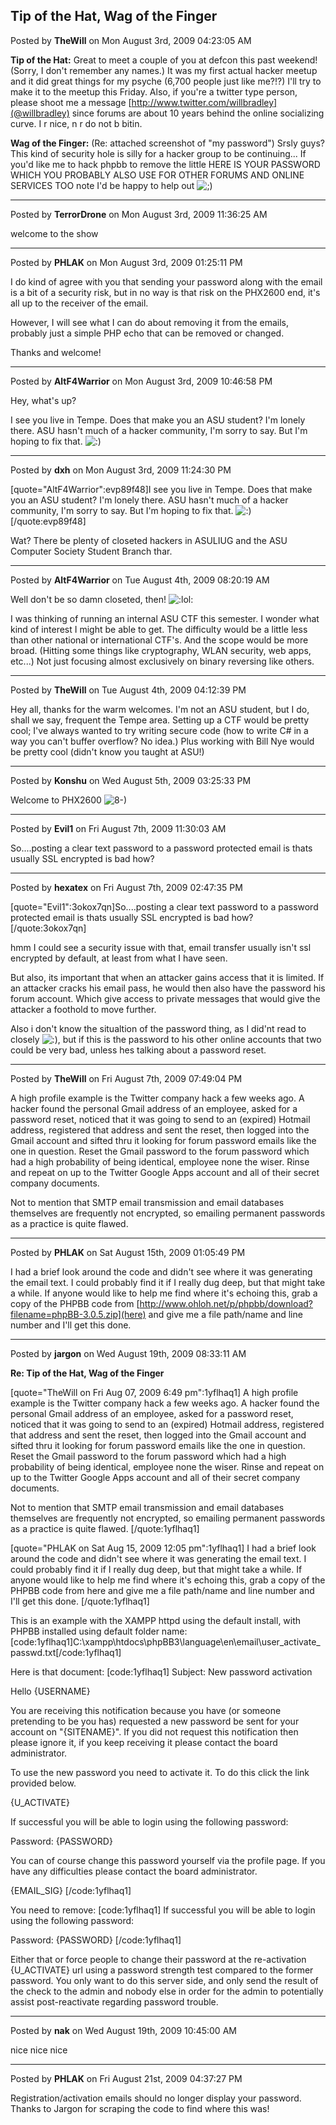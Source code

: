 ## Tip of the Hat, Wag of the Finger
Posted by **TheWill** on Mon August 3rd, 2009 04:23:05 AM

**Tip of the Hat:**
   Great to meet a couple of you at defcon this past weekend! (Sorry, I don't remember any names.) It was my first actual hacker meetup and it did great things for my psyche (6,700 people just like me?!?) I'll try to make it to the meetup this Friday. Also, if you're a twitter type person, please shoot me a message [http://www.twitter.com/willbradley](@willbradley) since forums are about 10 years behind the online socializing curve. I r nice, n r do not b bitin.

**Wag of the Finger:**
   (Re: attached screenshot of "my password") Srsly guys? This kind of security hole is silly for a hacker group to be continuing... If you'd like me to hack phpbb to remove the little HERE IS YOUR PASSWORD WHICH YOU PROBABLY ALSO USE FOR OTHER FORUMS AND ONLINE SERVICES TOO note I'd be happy to help out <!-- s;) --><img src="{SMILIES_PATH}/icon_e_wink.gif" alt=";)" title="Wink" /><!-- s;) -->

--------------------------------------------------------------------------------

Posted by **TerrorDrone** on Mon August 3rd, 2009 11:36:25 AM

welcome to the show

--------------------------------------------------------------------------------

Posted by **PHLAK** on Mon August 3rd, 2009 01:25:11 PM

I do kind of agree with you that sending your password along with the email is a bit of a security risk, but in no way is that risk on the PHX2600 end, it's all up to the receiver of the email.

However, I will see what I can do about removing it from the emails, probably just a simple PHP echo that can be removed or changed.

Thanks and welcome!

--------------------------------------------------------------------------------

Posted by **AltF4Warrior** on Mon August 3rd, 2009 10:46:58 PM

Hey, what's up?

I see you live in Tempe. Does that make you an ASU student? I'm lonely there. ASU hasn't much of a hacker community, I'm sorry to say. But I'm hoping to fix that. <!-- s:) --><img src="{SMILIES_PATH}/icon_e_smile.gif" alt=":)" title="Smile" /><!-- s:) -->

--------------------------------------------------------------------------------

Posted by **dxh** on Mon August 3rd, 2009 11:24:30 PM

[quote="AltF4Warrior":evp89f48]I see you live in Tempe. Does that make you an ASU student? I'm lonely there. ASU hasn't much of a hacker community, I'm sorry to say. But I'm hoping to fix that. <!-- s:) --><img src="{SMILIES_PATH}/icon_e_smile.gif" alt=":)" title="Smile" /><!-- s:) -->[/quote:evp89f48]

Wat?  There be plenty of closeted hackers in ASULIUG and the ASU Computer Society Student Branch thar.

--------------------------------------------------------------------------------

Posted by **AltF4Warrior** on Tue August 4th, 2009 08:20:19 AM

Well don't be so damn closeted, then!  <!-- s:lol: --><img src="{SMILIES_PATH}/icon_lol.gif" alt=":lol:" title="Laughing" /><!-- s:lol: --> 

I was thinking of running an internal ASU CTF this semester. I wonder what kind of interest I might be able to get. The difficulty would be a little less than other national or international CTF's. And the scope would be more broad. (Hitting some things like cryptography, WLAN security, web apps, etc...) Not just focusing almost exclusively on binary reversing like others.

--------------------------------------------------------------------------------

Posted by **TheWill** on Tue August 4th, 2009 04:12:39 PM

Hey all, thanks for the warm welcomes.
I'm not an ASU student, but I do, shall we say, frequent the Tempe area.
Setting up a CTF would be pretty cool; I've always wanted to try writing secure code (how to write C# in a way you can't buffer overflow? No idea.) Plus working with Bill Nye would be pretty cool (didn't know you taught at ASU!)

--------------------------------------------------------------------------------

Posted by **Konshu** on Wed August 5th, 2009 03:25:33 PM

Welcome to PHX2600  <!-- s8-) --><img src="{SMILIES_PATH}/icon_cool.gif" alt="8-)" title="Cool" /><!-- s8-) -->

--------------------------------------------------------------------------------

Posted by **Evil1** on Fri August 7th, 2009 11:30:03 AM

So....posting a clear text password to a password protected email is thats usually SSL encrypted is bad how?

--------------------------------------------------------------------------------

Posted by **hexatex** on Fri August 7th, 2009 02:47:35 PM

[quote="Evil1":3okox7qn]So....posting a clear text password to a password protected email is thats usually SSL encrypted is bad how?[/quote:3okox7qn]

hmm I could see a security issue with that, email transfer usually isn't ssl encrypted by default, at least from what I have seen.

But also, its important that when an attacker gains access that it is limited. If an attacker cracks his email pass, he would then also have the password his forum account. Which give access to private messages that would give the attacker a foothold to move further.

Also i don't know the situaltion of the password thing, as I did'nt read to closely <!-- s:) --><img src="{SMILIES_PATH}/icon_e_smile.gif" alt=":)" title="Smile" /><!-- s:) -->, but if this is the password to his other online accounts that two could be very bad, unless hes talking about a password reset.

--------------------------------------------------------------------------------

Posted by **TheWill** on Fri August 7th, 2009 07:49:04 PM

A high profile example is the Twitter company hack a few weeks ago. A hacker found the personal Gmail address of an employee, asked for a password reset, noticed that it was going to send to an (expired) Hotmail address, registered that address and sent the reset, then logged into the Gmail account and sifted thru it looking for forum password emails like the one in question. Reset the Gmail password to the forum password which had a high probability of being identical, employee none the wiser. Rinse and repeat on up to the Twitter Google Apps account and all of their secret company documents.

Not to mention that SMTP email transmission and email databases themselves are frequently not encrypted, so emailing permanent passwords as a practice is quite flawed.

--------------------------------------------------------------------------------

Posted by **PHLAK** on Sat August 15th, 2009 01:05:49 PM

I had a brief look around the code and didn't see where it was generating the email text.  I could probably find it if I really dug deep, but that might take a while.  If anyone would like to help me find where it's echoing this, grab a copy of the PHPBB code from [http://www.ohloh.net/p/phpbb/download?filename=phpBB-3.0.5.zip](here) and give me a file path/name and line number and I'll get this done.

--------------------------------------------------------------------------------

Posted by **jargon** on Wed August 19th, 2009 08:33:11 AM

**Re: Tip of the Hat, Wag of the Finger**

[quote="TheWill on Fri Aug 07, 2009 6:49 pm":1yflhaq1]
A high profile example is the Twitter company hack a few weeks ago. A hacker found the personal Gmail address of an employee, asked for a password reset, noticed that it was going to send to an (expired) Hotmail address, registered that address and sent the reset, then logged into the Gmail account and sifted thru it looking for forum password emails like the one in question. Reset the Gmail password to the forum password which had a high probability of being identical, employee none the wiser. Rinse and repeat on up to the Twitter Google Apps account and all of their secret company documents.

Not to mention that SMTP email transmission and email databases themselves are frequently not encrypted, so emailing permanent passwords as a practice is quite flawed.
[/quote:1yflhaq1]

[quote="PHLAK on Sat Aug 15, 2009 12:05 pm":1yflhaq1]
I had a brief look around the code and didn't see where it was generating the email text. I could probably find it if I really dug deep, but that might take a while. If anyone would like to help me find where it's echoing this, grab a copy of the PHPBB code from here and give me a file path/name and line number and I'll get this done.
[/quote:1yflhaq1]

This is an example with the XAMPP httpd using the default install, with PHPBB installed using default folder name:
[code:1yflhaq1]C:\xampp\htdocs\phpBB3\language\en\email\user_activate_passwd.txt[/code:1yflhaq1]

Here is that document:
[code:1yflhaq1]
Subject: New password activation

Hello {USERNAME}

You are receiving this notification because you have (or someone pretending to be you has) requested a new password be sent for your account on "{SITENAME}". If you did not request this notification then please ignore it, if you keep receiving it please contact the board administrator.

To use the new password you need to activate it. To do this click the link provided below.

{U_ACTIVATE}

If successful you will be able to login using the following password:

Password: {PASSWORD}

You can of course change this password yourself via the profile page. If you have any difficulties please contact the board administrator.

{EMAIL_SIG}
[/code:1yflhaq1]

You need to remove:
[code:1yflhaq1]
If successful you will be able to login using the following password:

Password: {PASSWORD}
[/code:1yflhaq1]

Either that or force people to change their password at the re-activation {U_ACTIVATE} url using a password strength test compared to the former password. You only want to do this server side, and only send the result of the check to the admin and nobody else in order for the admin to potentially assist post-reactivate regarding password trouble.

--------------------------------------------------------------------------------

Posted by **nak** on Wed August 19th, 2009 10:45:00 AM

nice nice nice

--------------------------------------------------------------------------------

Posted by **PHLAK** on Fri August 21st, 2009 04:37:27 PM

Registration/activation emails should no longer display your password.  Thanks to Jargon for scraping the code to find where this was!
